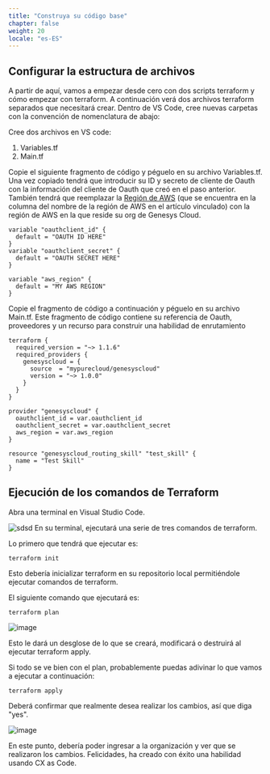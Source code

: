 ```yaml
---
title: "Construya su código base"
chapter: false
weight: 20
locale: "es-ES"
---
```


## Configurar la estructura de archivos

A partir de aquí, vamos a empezar desde cero con dos scripts terraform y cómo empezar con terraform. A continuación verá dos archivos terraform separados que necesitará crear. Dentro de VS Code, cree nuevas carpetas con la convención de nomenclatura de abajo:

Cree dos archivos en VS code: 
1. Variables.tf
2. Main.tf

Copie el siguiente fragmento de código y péguelo en su archivo Variables.tf. Una vez copiado tendrá que introducir su ID y secreto de cliente de Oauth con la información del cliente de Oauth que creó en el paso anterior. También tendrá que reemplazar la [Región de AWS](https://help.mypurecloud.com/articles/aws-regions-for-genesys-cloud-deployment/) (que se encuentra en la columna del nombre de la región de AWS en el artículo vinculado) con la región de AWS en la que reside su org de Genesys Cloud.

```
variable "oauthclient_id" {
  default = "OAUTH ID HERE"
}
variable "oauthclient_secret" {
  default = "OAUTH SECRET HERE"
}

variable "aws_region" {
  default = "MY AWS REGION"
}
```

Copie el fragmento de código a continuación y péguelo en su archivo Main.tf. Este fragmento de código contiene su referencia de Oauth, proveedores y un recurso para construir una habilidad de enrutamiento

```
terraform {
  required_version = "~> 1.1.6"
  required_providers {
    genesyscloud = {
      source  = "mypurecloud/genesyscloud"
      version = "~> 1.0.0"
    }
  }
}

provider "genesyscloud" {
  oauthclient_id = var.oauthclient_id
  oauthclient_secret = var.oauthclient_secret
  aws_region = var.aws_region
}

resource "genesyscloud_routing_skill" "test_skill" {
  name = "Test Skill"
}

```
## Ejecución de los comandos de Terraform

Abra una terminal en Visual Studio Code.

![sdsd](/images/CXTerminal.PNG)
En su terminal, ejecutará una serie de tres comandos de terraform.

Lo primero que tendrá que ejecutar es:
```
terraform init
```
Esto debería inicializar terraform en su repositorio local permitiéndole ejecutar comandos de terraform.

El siguiente comando que ejecutará es:
```
terraform plan
```
![image](/images/CXTFPlan.PNG)

Esto le dará un desglose de lo que se creará, modificará o destruirá al ejecutar terraform apply.

Si todo se ve bien con el plan, probablemente puedas adivinar lo que vamos a ejecutar a continuación:
```
terraform apply
```
Deberá confirmar que realmente desea realizar los cambios, así que diga "yes".

![image](/images/CXTFApply.PNG)

En este punto, debería poder ingresar a la organización y ver que se realizaron los cambios. Felicidades, ha creado con éxito una habilidad usando CX as Code.